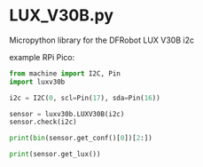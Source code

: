 # LUX_V30B.py
Micropython library for the DFRobot LUX V30B i2c

example RPi Pico:

```python
from machine import I2C, Pin
import luxv30b

i2c = I2C(0, scl=Pin(17), sda=Pin(16))

sensor = luxv30b.LUXV30B(i2c)
sensor.check(i2c)

print(bin(sensor.get_conf()[0])[2:])

print(sensor.get_lux())
```

